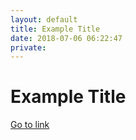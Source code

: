 ```yaml
---
layout: default
title: Example Title
date: 2018-07-06 06:22:47
private: 
---
```


# Example Title

[Go to link](http://example.com)


